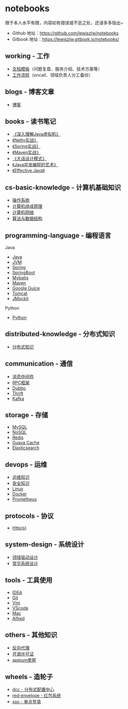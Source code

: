 # notebooks
限于本人水平有限，内容如有错误或不足之处，还请多多指出~

- Github 地址：https://github.com/lewiszlw/notebooks
- Gitbook 地址：https://lewiszlw.gitbook.io/notebooks/

## working - 工作
- [文档模板](https://github.com/lewiszlw/notebooks/blob/master/working/doc-template)（问题复盘、服务介绍、技术方案等）
- [工作流程](https://github.com/lewiszlw/notebooks/blob/master/working/process)（oncall、领域负责人分工备份）

## blogs - 博客文章
- [博客](https://github.com/lewiszlw/notebooks/tree/master/blogs)

## books - 读书笔记
- [《深入理解Java虚拟机》](https://github.com/lewiszlw/notebooks/tree/master/books)
- [《Netty实战》](https://github.com/lewiszlw/notebooks/tree/master/books)
- [《Spring实战》](https://github.com/lewiszlw/notebooks/tree/master/books)
- [《Maven实战》](https://github.com/lewiszlw/notebooks/tree/master/books)
- [《大话设计模式》](https://github.com/lewiszlw/notebooks/tree/master/books)
- [《Java并发编程的艺术》](https://github.com/lewiszlw/notebooks/tree/master/books)
- [《Effective Java》](https://github.com/lewiszlw/notebooks/tree/master/books)

## cs-basic-knowledge - 计算机基础知识
- [操作系统](https://github.com/lewiszlw/notebooks/tree/master/cs-basic-knowledge)
- [计算机组成原理](https://github.com/lewiszlw/notebooks/tree/master/cs-basic-knowledge)
- [计算机网络](https://github.com/lewiszlw/notebooks/tree/master/cs-basic-knowledge)
- [算法与数据结构](https://github.com/lewiszlw/notebooks/tree/master/cs-basic-knowledge)

## programming-language - 编程语言
Java
- [Java](https://github.com/lewiszlw/notebooks/tree/master/programming-language/Java)
- [JVM](https://github.com/lewiszlw/notebooks/tree/master/programming-language/Java)
- [Spring](https://github.com/lewiszlw/notebooks/tree/master/programming-language/Java)
- [SpringBoot](https://github.com/lewiszlw/notebooks/tree/master/programming-language/Java)
- [Mybatis](https://github.com/lewiszlw/notebooks/tree/master/programming-language/Java)
- [Maven](https://github.com/lewiszlw/notebooks/tree/master/programming-language/Java)
- [Google Guice](https://github.com/lewiszlw/notebooks/tree/master/programming-language/Java)
- [Tomcat](https://github.com/lewiszlw/notebooks/tree/master/programming-language/Java)
- [JMockit](https://github.com/lewiszlw/notebooks/tree/master/programming-language/Java)

Python
- [Python](https://github.com/lewiszlw/notebooks/tree/master/programming-language/Python)

## distributed-knowledge - 分布式知识
- [分布式知识](https://github.com/lewiszlw/notebooks/tree/master/distributed-knowledge)

## communication - 通信
- [消息中间件](https://github.com/lewiszlw/notebooks/tree/master/communication/)
- [RPC框架](https://github.com/lewiszlw/notebooks/tree/master/communication/)
- [Dubbo](https://github.com/lewiszlw/notebooks/tree/master/communication/)
- [Thrift](https://github.com/lewiszlw/notebooks/tree/master/communication/)
- [Kafka](https://github.com/lewiszlw/notebooks/tree/master/communication/)

## storage - 存储
- [MySQL](https://github.com/lewiszlw/notebooks/tree/master/storage)
- [NoSQL](https://github.com/lewiszlw/notebooks/tree/master/storage)
- [Redis](https://github.com/lewiszlw/notebooks/tree/master/storage)
- [Guava Cache](https://github.com/lewiszlw/notebooks/tree/master/storage)
- [Elasticsearch](https://github.com/lewiszlw/notebooks/tree/master/storage)

## devops - 运维
- [运维知识](https://github.com/lewiszlw/notebooks/tree/master/devops)
- [安全知识](https://github.com/lewiszlw/notebooks/tree/master/devops)
- [Linux](https://github.com/lewiszlw/notebooks/tree/master/devops)
- [Docker](https://github.com/lewiszlw/notebooks/tree/master/devops)
- [Prometheus](https://github.com/lewiszlw/notebooks/tree/master/devops)

## protocols - 协议
- [Http(s)](https://github.com/lewiszlw/notebooks/blob/master/protocols)

## system-design - 系统设计
- [领域驱动设计](https://github.com/lewiszlw/notebooks/tree/master/system-design)
- [常见系统设计](https://github.com/lewiszlw/notebooks/tree/master/system-design)

## tools - 工具使用
- [IDEA](https://github.com/lewiszlw/notebooks/tree/master/tools)
- [Git](https://github.com/lewiszlw/notebooks/tree/master/tools)
- [Vim](https://github.com/lewiszlw/notebooks/blob/master/tools)
- [VScode](https://github.com/lewiszlw/notebooks/blob/master/tools)
- [Mac](https://github.com/lewiszlw/notebooks/blob/master/tools)
- [Alfred](https://github.com/lewiszlw/notebooks/blob/master/tools)

## others - 其他知识
- [反向代理](https://github.com/lewiszlw/notebooks/blob/master/others)
- [开源许可证](https://github.com/lewiszlw/notebooks/blob/master/others)
- [appium使用](https://github.com/lewiszlw/notebooks/blob/master/others)

## wheels - 造轮子
- [dcc - 分布式配置中心](https://github.com/lewiszlw/notebooks/tree/master/wheels/dcc)
- [red-envelope - 红包系统](https://github.com/lewiszlw/notebooks/tree/master/wheels/red-envelope)
- [sso - 单点登录](https://github.com/lewiszlw/notebooks/tree/master/wheels/sso)